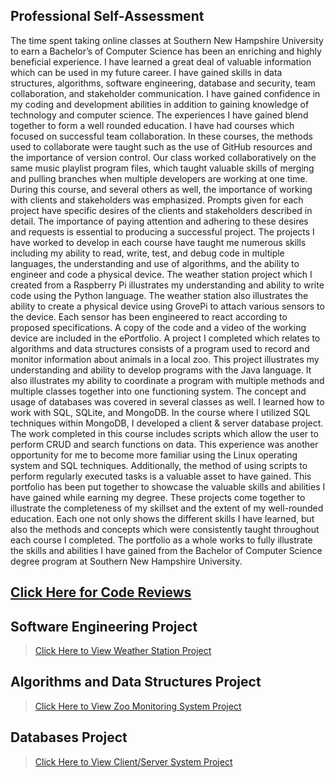 ## Professional Self-Assessment

The time spent taking online classes at Southern New Hampshire University to earn a Bachelor’s of Computer Science has been an enriching and highly beneficial experience. I have learned a great deal of valuable information which can be used in my future career. I have gained skills in data structures, algorithms, software engineering, database and security, team collaboration, and stakeholder communication. I have gained confidence in my coding and development abilities in addition to gaining knowledge of technology and computer science. 
	The experiences I have gained blend together to form a well rounded education. I have had courses which focused on successful team collaboration. In these courses, the methods used to collaborate were taught such as the use of GitHub resources and the importance of version control. Our class worked collaboratively on the same music playlist program files, which taught valuable skills of merging and pulling branches when multiple developers are working at one time. During this course, and several others as well, the importance of working with clients and stakeholders was emphasized. Prompts given for each project have specific desires of the clients and stakeholders described in detail. The importance of paying attention and adhering to these desires and requests is essential to producing a successful project. 
	The projects I have worked to develop in each course have taught me numerous skills including my ability to read, write, test, and debug code in multiple languages, the understanding and use of algorithms, and the ability to engineer and code a physical device. The weather station project which I created from a Raspberry Pi illustrates my understanding and ability to write code using the Python language. The weather station also illustrates the ability to create a physical device using GrovePi to attach various sensors to the device. Each sensor has been engineered to react according to proposed specifications. A copy of the code and a video of the working device are included in the ePortfolio. A project I completed which relates to algorithms and data structures consists of a program used to record and monitor information about animals in a local zoo. This project illustrates my understanding and ability to develop programs with the Java language. It also illustrates my ability to coordinate a program with multiple methods and multiple classes together into one functioning system. The concept and usage of databases was covered in several classes as well. I learned how to work with SQL, SQLite, and MongoDB. In the course where I utilized SQL techniques within MongoDB, I developed a client & server database project. The work completed in this course includes scripts which allow the user to perform CRUD and search functions on data. This experience was another opportunity for me to become more familiar using the Linux operating system and SQL techniques. Additionally, the method of using scripts to perform regularly executed tasks is a valuable asset to have gained. 
This portfolio has been put together to showcase the valuable skills and abilities I have gained while earning my degree. These projects come together to illustrate the completeness of my skillset and the extent of my well-rounded education. Each one not only shows the different skills I have learned, but also the methods and concepts which were consistently taught throughout each course I completed. The portfolio as a whole works to fully illustrate the skills and abilities I have gained from the Bachelor of Computer Science degree program at Southern New Hampshire University.  


## **[Click Here for Code Reviews](amanda-kiefer.github.io/CodeReview)**

## **Software Engineering Project**
>[Click Here to View Weather Station Project](amanda-kiefer.github.io/WeatherStation)

## **Algorithms and Data Structures Project**
>[Click Here to View Zoo Monitoring System Project](amanda-kiefer.github.io/ZooMonitor)

## **Databases Project**
>[Click Here to View Client/Server System Project](amanda-kiefer.github.io/Database)
